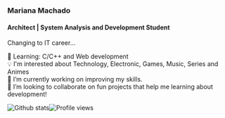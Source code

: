 ### Mariana Machado 
#### Architect | System Analysis and Development Student

Changing to IT career...

🌱 Learning: C/C++ and Web development  
💡  I'm interested about Technology, Electronic, Games, Music, Series and Animes  
🔭 I’m currently working on improving my skills.  
👯 I’m looking to collaborate on fun projects that help me learning about development! 

![Github stats](https://github-readme-stats.vercel.app/api?username=marimaccos&show_icons=true)![Profile views](https://gpvc.arturio.dev/marimaccos)  
